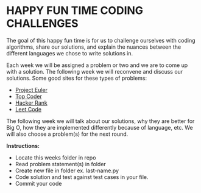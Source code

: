 # **HAPPY FUN TIME CODING CHALLENGES**

The goal of this happy fun time is for us to challenge ourselves with coding algorithms, share our solutions, and explain the nuances between the different languages we chose to write solutions in.

Each week we will be assigned a problem or two and we are to come up with a solution. The following week we will reconvene and discuss our solutions. Some good sites for these types of problems:
- [Project Euler](https://projecteuler.net/)
- [Top Coder](http://topcoder.com/)
- [Hacker Rank](https://www.hackerrank.com/)
- [Leet Code](https://leetcode.com/)

The following week we will talk about our solutions, why they are better for Big O, how they are implemented differently because of language, etc. We will also choose a problem(s) for the next round.


**Instructions:**
- Locate this weeks folder in repo
- Read problem statement(s) in folder
- Create new file in folder ex. last-name.py
- Code solution and test against test cases in your file.
- Commit your code
